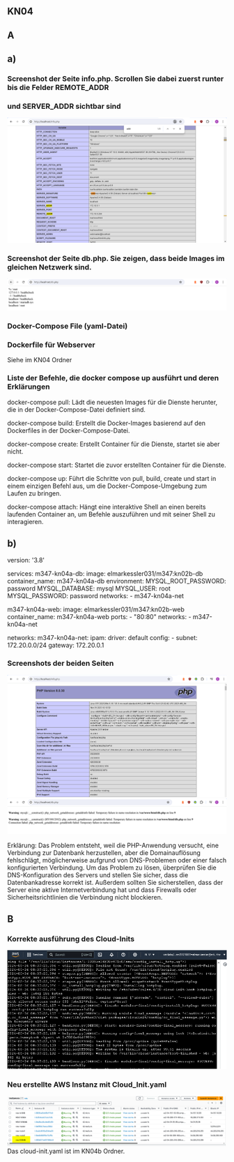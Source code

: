 ## KN04
## A
## a)
### Screenshot der Seite info.php. Scrollen Sie dabei zuerst runter bis die Felder REMOTE_ADDR
### und SERVER_ADDR sichtbar sind
![](/KN04Aa1.PNG "")

### Screenshot der Seite db.php. Sie zeigen, dass beide Images im gleichen Netzwerk sind.
![](/KN04Aa2.PNG "")

### Docker-Compose File (yaml-Datei)
### Dockerfile für Webserver
Siehe im KN04 Ordner

### Liste der Befehle, die docker compose up ausführt und deren Erklärungen

docker-compose pull: Lädt die neuesten Images für die Dienste herunter, die in der Docker-Compose-Datei definiert sind.

docker-compose build: Erstellt die Docker-Images basierend auf den Dockerfiles in der Docker-Compose-Datei.

docker-compose create: Erstellt Container für die Dienste, startet sie aber nicht.

docker-compose start: Startet die zuvor erstellten Container für die Dienste.

docker-compose up: Führt die Schritte von pull, build, create und start in einem einzigen Befehl aus, um die Docker-Compose-Umgebung zum Laufen zu bringen.

docker-compose attach: Hängt eine interaktive Shell an einen bereits laufenden Container an, um Befehle auszuführen und mit seiner Shell zu interagieren.

## b)
version: '3.8'

services:
  m347-kn04a-db:
    image: elmarkessler031/m347:kn02b-db
    container_name: m347-kn04a-db
    environment:
      MYSQL_ROOT_PASSWORD: password
      MYSQL_DATABASE: mysql
      MYSQL_USER: root
      MYSQL_PASSWORD: password
    networks:
      - m347-kn04a-net

  m347-kn04a-web:
    image: elmarkessler031/m347:kn02b-web
    container_name: m347-kn04a-web
    ports:
      - "80:80"
    networks:
      - m347-kn04a-net

networks:
  m347-kn04a-net:
    ipam:
      driver: default
      config:
        - subnet: 172.20.0.0/24
          gateway: 172.20.0.1
	  
### Screenshots der beiden Seiten
![](/KN04Ab1.PNG)
![](/KN04Ab2.PNG)

Erklärung:
Das Problem entsteht, weil die PHP-Anwendung versucht, eine Verbindung zur Datenbank herzustellen, aber die Domainauflösung fehlschlägt, möglicherweise aufgrund von DNS-Problemen oder einer falsch konfigurierten Verbindung. Um das Problem zu lösen, überprüfen Sie die DNS-Konfiguration des Servers und stellen Sie sicher, dass die Datenbankadresse korrekt ist. Außerdem sollten Sie sicherstellen, dass der Server eine aktive Internetverbindung hat und dass Firewalls oder Sicherheitsrichtlinien die Verbindung nicht blockieren.

## B
### Korrekte ausführung des Cloud-Inits
![](KN04BCloudInitSuccessful.PNG "")
### Neu erstellte AWS Instanz mit Cloud_Init.yaml
![](KN04BInstanz.PNG "")
Das cloud-init.yaml ist im KN04b Ordner.
